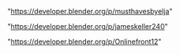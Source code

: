 "https://developer.blender.org/p/musthavesbyelja"

"https://developer.blender.org/p/jameskeller240"

"https://developer.blender.org/p/Onlinefront12"

